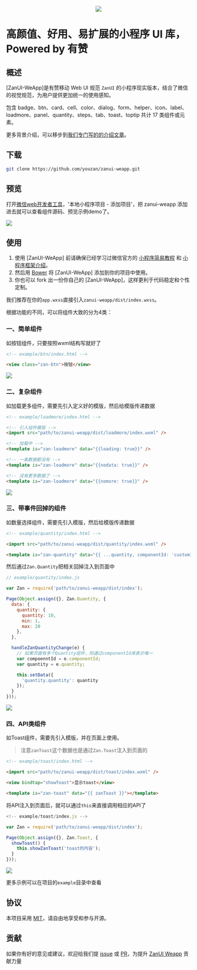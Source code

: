 <p align="center">
    <img src="https://img.yzcdn.cn/public_files/2017/02/06/ee0ebced79a80457d77ce71c7d414c74.png">
</p>


高颜值、好用、易扩展的小程序 UI 库，Powered by 有赞
====

## 概述
[ZanUI-WeApp]是有赞移动 Web UI 规范 `ZanUI` 的小程序现实版本，结合了微信的视觉规范，为用户提供更加统一的使用感知。

包含 badge、btn、card、cell、color、dialog、form、helper、icon、label、loadmore、panel、quantity、steps、tab、toast、toptip 共计 17 类组件或元素。

更多背景介绍，可以移步到[我们专门写的的介绍文章](http://tech.youzan.com/zanui-weapp/)。

## 下载
``` bash
git clone https://github.com/youzan/zanui-weapp.git
```

## 预览
打开[微信web开发者工具](https://mp.weixin.qq.com/debug/wxadoc/dev/devtools/download.html)，'本地小程序项目 - 添加项目'，把 zanui-weapp 添加进去就可以查看组件源码、预览示例demo了。

![](https://img.yzcdn.cn/public_files/2017/02/08/a5e6445075826183659742cc6946c477.png)

## 使用

1. 使用 [ZanUI-WeApp] 前请确保已经学习过微信官方的 [小程序简易教程] 和 [小程序框架介绍]。
2. 然后用 [Bower] 将 [ZanUI-WeApp] 添加到你的项目中使用。
3. 你也可以 fork 出一份你自己的 [ZanUI-WeApp]，这样更利于代码稳定和个性定制。

我们推荐在你的`app.wxss`直接引入`zanui-weapp/dist/index.wxss`。

根据功能的不同，可以将组件大致的分为4类：

### 一、简单组件

如按钮组件，只要按照wxml结构写就好了

~~~html
<!-- example/btn/index.html -->

<view class="zan-btn">按钮</view>
~~~

![](https://img.yzcdn.cn/public_files/2017/02/08/1b1e39ed3dc6b63519a68ba1e2650cfc.png)

### 二、复杂组件

如加载更多组件，需要先引入定义好的模版，然后给模版传递数据

~~~html
<!-- example/loadmore/index.html -->

<!-- 引入组件模版 -->
<import src="path/to/zanui-weapp/dist/loadmore/index.wxml" />

<!-- 加载中 -->
<template is="zan-loadmore" data="{{loading: true}}" />

<!-- 一条数据都没有 -->
<template is="zan-loadmore" data="{{nodata: true}}" />

<!-- 没有更多数据了 -->
<template is="zan-loadmore" data="{{nomore: true}}" />
~~~

![](https://img.yzcdn.cn/public_files/2017/02/08/b96fdc7971577b32915604c5b2c1a3bb.png)

### 三、带事件回掉的组件

如数量选择组件，需要先引入模版，然后给模版传递数据

~~~html
<!-- example/quantity/index.html -->

<import src="path/to/zanui-weapp/dist/quantity/index.wxml" />

<template is="zan-quantity" data="{{ ...quantity, componentId: 'customId' }}" />
~~~

然后通过`Zan.Quantity`把相关回掉注入到页面中

~~~js
// example/quantity/index.js

var Zan = require('path/to/zanui-weapp/dist/index');

Page(Object.assign({}, Zan.Quantity, {
  data: {
    quantity: {
      quantity: 10,
      min: 1,
      max: 20
    },
  },

  handleZanQuantityChange(e) {
    // 如果页面有多个Quantity组件，则通过componentId来表示唯一
    var compoenntId = e.componentId;
    var quantity = e.quantity;

    this.setData({
      'quantity.quantity': quantity
    });
  }
}));
~~~

![](https://img.yzcdn.cn/public_files/2017/02/08/b791dfef150b01a7ce1e9aa9e60e0038.png)

### 四、API类组件

如Toast组件，需要先引入模版，并在页面上使用。

> 注意`zanToast`这个数据也是通过`Zan.Toast`注入到页面的

~~~html
<!-- example/toast/index.html -->

<import src="path/to/zanui-weapp/dist/toast/index.wxml" />

<view bindtap="showToast">显示toast</view>

<template is="zan-toast" data="{{ zanToast }}"></template>
~~~

将API注入到页面后，就可以通过`this`来直接调用相应的API了

~~~js
<!-- example/toast/index.js -->

var Zan = require('path/to/zanui-weapp/dist/index');

Page(Object.assign({}, Zan.Toast, {
  showToast() {
    this.showZanToast('toast的内容');
  }
}));

~~~

![](https://img.yzcdn.cn/public_files/2017/02/08/ada80798c88df08060ce96964384e88e.png)

更多示例可以在项目的`example`目录中查看

## 协议
本项目采用 [MIT](https://zh.wikipedia.org/wiki/MIT%E8%A8%B1%E5%8F%AF%E8%AD%89)，请自由地享受和参与开源。

## 贡献

如果你有好的意见或建议，欢迎给我们提 [issue] 或 [PR]，为提升 [ZanUI Weapp] 贡献力量

[issue]: https://github.com/youzan/zanui-weapp/issues/new
[PR]: https://github.com/youzan/zanui-weapp/compare
[ZanUI WeApp]: https://github.com/youzan/zanui-weapp
[MIT]: http://opensource.org/licenses/MIT
[Bower]: https://bower.io/
[小程序简易教程]: https://mp.weixin.qq.com/debug/wxadoc/dev
[小程序框架介绍]: https://mp.weixin.qq.com/debug/wxadoc/dev/framework/MINA.html
